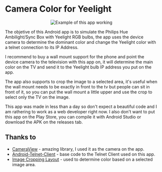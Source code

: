 # Camera Color for Yeelight

<p align="center">
  <img src="example.gif" alt="Example of this app working" />
</p>

The objetive of this Android app is to simulate the Philips Hue Ambilight/Sync Box with Yeelight RGB bulbs, the app uses the device camera to determine the dominant color and change the Yeelight color with a telnet connection to its IP Address.

I recommend to buy a wall mount support for the phone and point the device camera to the television with this app on, it will determine the main color on the TV and send it to the Yeelight bulb IP address you put on the app.

The app also supports to crop the image to a selected area, it's useful when the wall mount needs to be exactly in front to the tv but people can sit in front of it, so you can put the wall mount a little upper and use the crop to select only the TV on the image.

This app was made in less than a day so don't expect a beautiful code and I am rathering to work as a web developer right now. I also don't want to put this app on the Play Store, you can compile it with Android Studio or download the APK on the releases tab.

## Thanks to

* [CameraView](https://github.com/natario1/CameraView/) - amazing library, I used it as the camera on the app.
* [Android-Telnet-Client](https://github.com/hkdsun/Android-Telnet-Client) - base code to the Telnet Client used on this app.
* [Image Cropping Layout](https://github.com/yulu/crop-image-layout) - used to determine color based on a selected image area.

